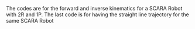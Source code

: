 The codes are for the forward and inverse kinematics for a SCARA Robot with 2R and 1P. 
The last code is for having the straight line trajectory for the same SCARA Robot
